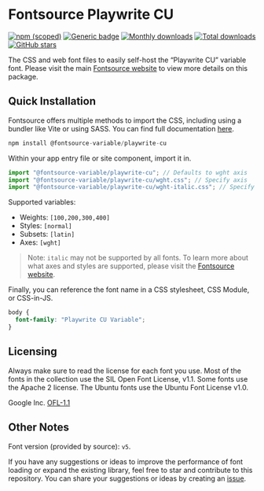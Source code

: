 # Fontsource Playwrite CU

[![npm (scoped)](https://img.shields.io/npm/v/@fontsource-variable/playwrite-cu?color=brightgreen)](https://www.npmjs.com/package/@fontsource-variable/playwrite-cu) [![Generic badge](https://img.shields.io/badge/fontsource-passing-brightgreen)](https://github.com/fontsource/fontsource) [![Monthly downloads](https://badgen.net/npm/dm/@fontsource-variable/playwrite-cu)](https://github.com/fontsource/fontsource) [![Total downloads](https://badgen.net/npm/dt/@fontsource-variable/playwrite-cu)](https://github.com/fontsource/fontsource) [![GitHub stars](https://img.shields.io/github/stars/fontsource/fontsource.svg?style=social&label=Star)](https://github.com/fontsource/fontsource/stargazers)

The CSS and web font files to easily self-host the “Playwrite CU” variable font. Please visit the main [Fontsource website](https://fontsource.org/fonts/playwrite-cu) to view more details on this package.

## Quick Installation

Fontsource offers multiple methods to import the CSS, including using a bundler like Vite or using SASS. You can find full documentation [here](https://fontsource.org/docs/getting-started/introduction).

```javascript
npm install @fontsource-variable/playwrite-cu
```

Within your app entry file or site component, import it in.

```javascript
import "@fontsource-variable/playwrite-cu"; // Defaults to wght axis
import "@fontsource-variable/playwrite-cu/wght.css"; // Specify axis
import "@fontsource-variable/playwrite-cu/wght-italic.css"; // Specify axis and style
```

Supported variables:
- Weights: `[100,200,300,400]`
- Styles: `[normal]`
- Subsets: `[latin]`
- Axes: `[wght]`

> Note: `italic` may not be supported by all fonts. To learn more about what axes and styles are supported, please visit the [Fontsource website](https://fontsource.org/fonts/playwrite-cu).

Finally, you can reference the font name in a CSS stylesheet, CSS Module, or CSS-in-JS.

```css
body {
  font-family: "Playwrite CU Variable";
}
```

## Licensing
Always make sure to read the license for each font you use. Most of the fonts in the collection use the SIL Open Font License, v1.1. Some fonts use the Apache 2 license. The Ubuntu fonts use the Ubuntu Font License v1.0.

Google Inc.
[OFL-1.1](http://scripts.sil.org/OFL)

## Other Notes
Font version (provided by source): `v5`.

If you have any suggestions or ideas to improve the performance of font loading or expand the existing library, feel free to star and contribute to this repository. You can share your suggestions or ideas by creating an [issue](https://github.com/fontsource/fontsource/issues).
